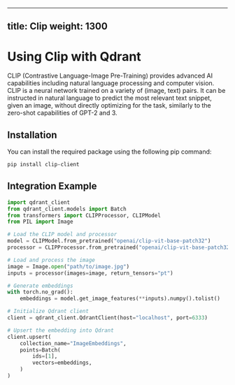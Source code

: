 
---
title: Clip
weight: 1300
---

# Using Clip with Qdrant 

CLIP (Contrastive Language-Image Pre-Training) provides advanced AI capabilities including natural language processing and computer vision. CLIP is a neural network trained on a variety of (image, text) pairs. It can be instructed in natural language to predict the most relevant text snippet, given an image, without directly optimizing for the task, similarly to the zero-shot capabilities of GPT-2 and 3.

## Installation

You can install the required package using the following pip command:

```bash
pip install clip-client
```
## Integration Example

```python
import qdrant_client
from qdrant_client.models import Batch
from transformers import CLIPProcessor, CLIPModel
from PIL import Image

# Load the CLIP model and processor
model = CLIPModel.from_pretrained("openai/clip-vit-base-patch32")
processor = CLIPProcessor.from_pretrained("openai/clip-vit-base-patch32")

# Load and process the image
image = Image.open("path/to/image.jpg")
inputs = processor(images=image, return_tensors="pt")

# Generate embeddings
with torch.no_grad():
    embeddings = model.get_image_features(**inputs).numpy().tolist()

# Initialize Qdrant client
client = qdrant_client.QdrantClient(host="localhost", port=6333)

# Upsert the embedding into Qdrant
client.upsert(
    collection_name="ImageEmbeddings",
    points=Batch(
        ids=[1],
        vectors=embeddings,
    )
)

```

